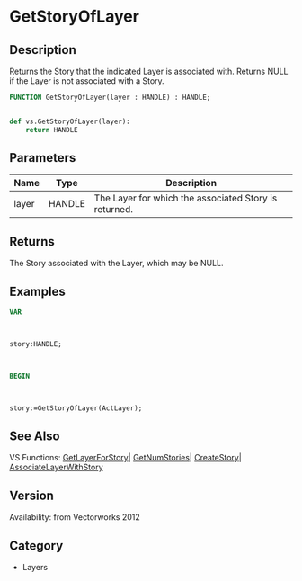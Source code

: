 # GetStoryOfLayer

## Description
Returns the Story that the indicated Layer is associated with. Returns NULL if the Layer is not associated with a Story.

```pascal
FUNCTION GetStoryOfLayer(layer : HANDLE) : HANDLE;
```

```python

def vs.GetStoryOfLayer(layer):
    return HANDLE
```

## Parameters
|Name|Type|Description|
|---|---|---|
|layer|HANDLE|The Layer for which the associated Story is returned.|

## Returns
The Story associated with the Layer, which may be NULL.

## Examples
```pascal
VAR



story:HANDLE;



BEGIN



story:=GetStoryOfLayer(ActLayer);
```

## See Also
VS Functions:
[GetLayerForStory](GetLayerForStory.md)| [GetNumStories](GetNumStories.md)| [CreateStory](CreateStory.md)| [AssociateLayerWithStory](AssociateLayerWithStory.md)

## Version
Availability: from Vectorworks 2012
## Category
* Layers


